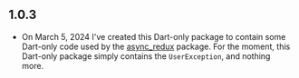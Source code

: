 ## 1.0.3

* On March 5, 2024 I've created this Dart-only package to contain some Dart-only code used by
  the [async_redux](https://pub.dev/packages/async_redux) package. For the moment, this Dart-only
  package simply contains the `UserException`, and nothing more.
